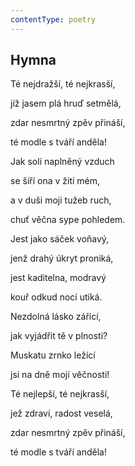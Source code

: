 ```yaml
---
contentType: poetry
---
```


## Hymna

Té nejdražší, té nejkrasší,

jíž jasem plá hruď setmělá,

zdar nesmrtný zpěv přináší,

té modle s tváří anděla!

Jak solí naplněný vzduch

se šíří ona v žití mém,

a v duši moji tužeb ruch,

chuť věčna sype pohledem.

Jest jako sáček voňavý,

jenž drahý úkryt proniká,

jest kaditelna, modravý

kouř odkud nocí utíká.

Nezdolná lásko zářící,

jak vyjádřit tě v plnosti?

Muskatu zrnko ležící

jsi na dně mojí věčnosti!

Té nejlepší, té nejkrasší,

jež zdraví, radost veselá,

zdar nesmrtný zpěv přináší,

té modle s tváří anděla!
